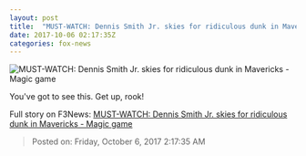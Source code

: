 ```yaml
---
layout: post
title:  "MUST-WATCH: Dennis Smith Jr. skies for ridiculous dunk in Mavericks - Magic game"
date: 2017-10-06 02:17:35Z
categories: fox-news
---
```


![MUST-WATCH: Dennis Smith Jr. skies for ridiculous dunk in Mavericks - Magic game](http://www.foxnews.com/content/dam/fox-news/logo/og-fn-foxnews.jpg)

You've got to see this. Get up, rook!


Full story on F3News: [MUST-WATCH: Dennis Smith Jr. skies for ridiculous dunk in Mavericks - Magic game](http://www.f3nws.com/n/RaGGc)

> Posted on: Friday, October 6, 2017 2:17:35 AM
